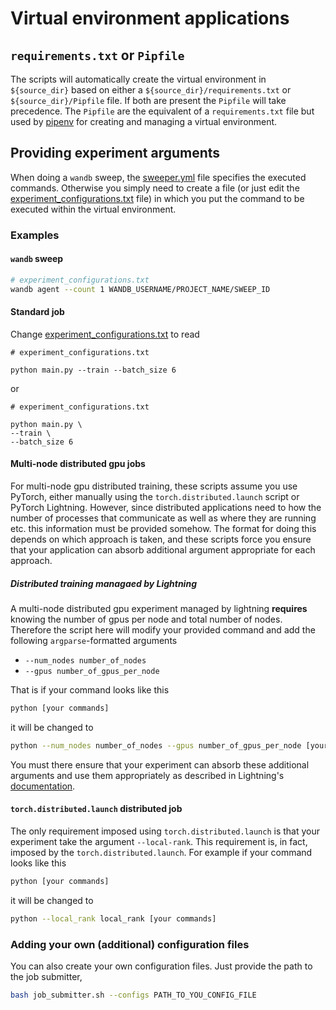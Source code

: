 # Virtual environment applications

## `requirements.txt` or `Pipfile`

The scripts will automatically create the virtual environment in `${source_dir}`
based on either a `${source_dir}/requirements.txt` or `${source_dir}/Pipfile`
file. If both are present the `Pipfile` will take precedence. The `Pipfile` are
the equivalent of a `requirements.txt` file but used by
[pipenv](https://pipenv.pypa.io/en/latest/) for creating and managing a
virtual environment.

## Providing experiment arguments

When doing a `wandb` sweep, the [sweeper.yml] file specifies the executed
commands. Otherwise you simply need to create a file (or just edit the
[experiment_configurations.txt] file) in which you put the command to be
executed within the virtual environment.

### Examples

#### `wandb` sweep

``` bash
# experiment_configurations.txt
wandb agent --count 1 WANDB_USERNAME/PROJECT_NAME/SWEEP_ID
```

#### Standard job

Change [experiment_configurations.txt] to read

``` text
# experiment_configurations.txt

python main.py --train --batch_size 6
```

or

``` text
# experiment_configurations.txt

python main.py \
--train \
--batch_size 6
```

#### Multi-node distributed gpu jobs

For multi-node gpu distributed training, these scripts assume you use PyTorch,
either manually using the `torch.distributed.launch` script or PyTorch
Lightning. However, since distributed applications need to how the number of
processes that communicate as well as where they are running etc. this
information must be provided somehow. The format for doing this depends on which
approach is taken, and these scripts force you ensure that your application can
absorb additional argument appropriate for each approach.

##### Distributed training managaed by Lightning

A multi-node distributed gpu experiment managed by lightning **requires**
knowing the number of gpus per node and total number of nodes. Therefore the
script here will modify your provided command and add the following
`argparse`-formatted arguments

- `--num_nodes number_of_nodes`
- `--gpus number_of_gpus_per_node`

That is if your command looks like this

```bash
python [your commands]
```
it will be changed to

```bash
python --num_nodes number_of_nodes --gpus number_of_gpus_per_node [your commands]
```

You must there ensure that your experiment can absorb these additional arguments
and use them appropriately as described in Lightning's
[documentation](https://pytorch-lightning.readthedocs.io/en/stable/advanced/multi_gpu.html#distributed-data-parallel).

#### `torch.distributed.launch` distributed job

The only requirement imposed using `torch.distributed.launch` is that your
experiment take the argument `--local-rank`. This requirement is, in fact,
imposed by the `torch.distributed.launch`. For example if your command looks
like this

```bash
python [your commands]
```
it will be changed to

```bash
python --local_rank local_rank [your commands]
```

### Adding your own (additional) configuration files

You can also create your own configuration files. Just provide the path to the
job submitter,

``` bash
bash job_submitter.sh --configs PATH_TO_YOU_CONFIG_FILE
```

[experiment_configurations.txt]: (../experiment_configurations.txt) 
[sweeper.yml]: (../sweeper.yml) 
